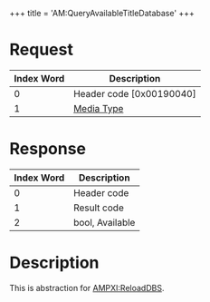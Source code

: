 +++
title = 'AM:QueryAvailableTitleDatabase'
+++

# Request

| Index Word | Description                                            |
|------------|--------------------------------------------------------|
| 0          | Header code \[0x00190040\]                             |
| 1          | [Media Type](Filesystem_services#mediatype "wikilink") |

# Response

| Index Word | Description     |
|------------|-----------------|
| 0          | Header code     |
| 1          | Result code     |
| 2          | bool, Available |

# Description

This is abstraction for [AMPXI:ReloadDBS](AMPXI:ReloadDBS "wikilink").
